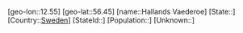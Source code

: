 ﻿---
location: [56.45,12.55]
type: City
tags:
- geo/City


SpocWebEntityId: 30723
isDeleted: false
confidential: public

---
[geo-lon::12.55]
[geo-lat::56.45]
[name::Hallands Vaederoe]
[State::]
[Country::[Sweden](geo/Continent/Europe/Sweden.md)]
[StateId::]
[Population::]
[Unknown::]

